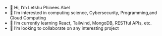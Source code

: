 - 👋 Hi, I’m Letshu Phinees Abel
- 👀 I’m interested in computing science, Cybersecurity, Programming,and Cloud Computing
- 🌱 I’m currently learning React, Tailwind, MongoDB, RESTful APIs, etc.
- 💞️ I’m looking to collaborate on any interesting project

<!---
Pclaws/Pclaws is a ✨ special ✨ repository because its `README.md` (this file) appears on your GitHub profile.
You can click the Preview link to take a look at your changes.
--->
